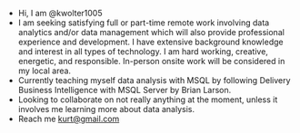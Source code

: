 - Hi, I am @kwolter1005
- I am seeking satisfying full or part-time remote work involving data analytics and/or data management which will also provide professional experience and development. I have extensive background knowledge and interest in all types of technology. I am hard working, creative, energetic, and responsible. In-person onsite work will be considered in my local area.
- Currently teaching myself data analysis with MSQL by following Delivery Business Intelligence with MSQL Server by Brian Larson.
- Looking to collaborate on not really anything at the moment, unless it involves me learning more about data analysis.
- Reach me kurt@gmail.com

<!---
kwolter1005/kwolter1005 is a ✨ special ✨ repository because its `README.md` (this file) appears on your GitHub profile.
You can click the Preview link to take a look at your changes.
--->
